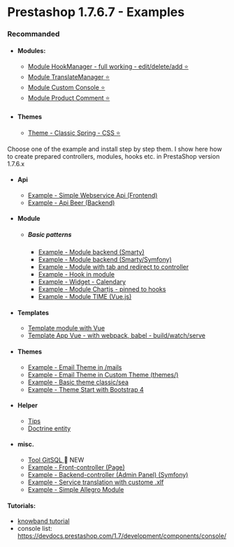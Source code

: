 # Prestashop 1.7.6.7 - Examples

### Recommanded
* #### Modules:
     * [Module HookManager - full working - edit/delete/add :star:](https://github.com/damian-pm/prestashop_examples/tree/master/examples/ModuleHookManager)
     * [Module TranslateManager :star:](https://github.com/damian-pm/prestashop_examples/tree/master/examples/ModuleTextTranslate)
     * [Module Custom Console :star:](https://github.com/damian-pm/prestashop_examples/tree/master/examples/ModuleConsole)
     * [Module Product Comment :star:](https://github.com/damian-pm/prestashop_examples/tree/master/examples/ModuleComment) 
* #### Themes
     * [Theme - Classic Spring - CSS :star:](https://github.com/damian-pm/prestashop_examples/tree/master/examples/ThemeClassicSpring)

Choose one of the example and install step by step them. I show here how to create prepared controllers, modules, hooks etc. in PrestaShop version 1.7.6.x
* #### Api
    * [Example - Simple Webservice Api (Frontend) ](https://github.com/damian-pm/prestashop_examples/tree/master/examples/ExampleWebserviceApi)
    * [Example - Api Beer (Backend) ](https://github.com/damian-pm/prestashop_examples/tree/master/examples/ExampleApiAdmin)
* #### Module
   * ##### Basic patterns
       * [Example - Module backend (Smarty)](https://github.com/damian-pm/prestashop_examples/tree/master/examples/ExampleModule)
       * [Example - Module backend (Smarty/Symfony)](https://github.com/damian-pm/prestashop_examples/tree/master/examples/ExampleModuleBackEndSymfony)
       * [Example - Module with tab and redirect to controller](https://github.com/damian-pm/prestashop_examples/tree/master/examples/ExampleModuleTabRedirect)
       * [Example - Hook in module](https://github.com/damian-pm/prestashop_examples/tree/master/examples/ExampleHookModule)
       * [Example - Widget - Calendary](https://github.com/damian-pm/prestashop_examples/tree/master/examples/ExampleWidget)
       * [Example - Module Chartjs - pinned to hooks](https://github.com/damian-pm/prestashop_examples/tree/master/examples/ExampleModuleChart)
       * [Example - Module TIME (Vue.js)](https://github.com/damian-pm/prestashop_examples/tree/master/examples/ModuleWidgetTime)
* #### Templates
    * [Template module with Vue](https://github.com/damian-pm/prestashop-module-template)
    * [Template App Vue - with webpack, babel - build/watch/serve](https://github.com/damian-pm/vue-app-template)
* #### Themes
    * [Example - Email Theme in /mails](https://github.com/damian-pm/prestashop_examples/tree/master/examples/ExampleEmailTheme)
    * [Example - Email Theme in Custom Theme (themes/)](https://github.com/damian-pm/prestashop_examples/tree/master/examples/ExampleCustomEmailTheme)
    * [Example - Basic theme classic/sea](https://github.com/damian-pm/prestashop_examples/tree/master/examples/ExampleThemeSea)
    * [Example - Theme Start with Bootstrap 4](https://github.com/damian-pm/prestashop_examples/tree/master/examples/ExampleThemeStartBootstrap)
* #### Helper
    * [Tips](https://github.com/damian-pm/prestashop_examples/tree/master/examples/Helpers)
    * [Doctrine entity](https://github.com/damian-pm/prestashop_examples/tree/master/examples/Helpers/DoctrineHelper.md)
* #### misc.
    * [Tool GitSQL ](https://github.com/damian-pm/gitsql-tool/blob/main/README.md) :pushpin: NEW
    * [Example - Front-controller (Page)](https://github.com/damian-pm/prestashop_examples/tree/master/examples/ExampleFrontController)
    * [Example - Backend-controller (Admin Panel) (Symfony)](https://github.com/damian-pm/prestashop_examples/tree/master/examples/ExampleBackEndController)
    * [Example - Service translation with custome .xlf](https://github.com/damian-pm/prestashop_examples/tree/master/examples/ExampleTranslationService)
    * [Example - Simple Allegro Module ](https://github.com/damian-pm/prestashop_examples/tree/master/examples/ExampleModuleAllegro)


#### Tutorials:
* [knowband tutorial](https://www.knowband.com/blog/pl/prestashop-poradniki/)
* console list: https://devdocs.prestashop.com/1.7/development/components/console/
